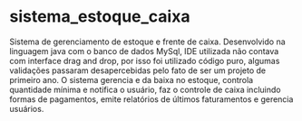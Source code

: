 # sistema_estoque_caixa
Sistema de gerenciamento de estoque e frente de caixa.
Desenvolvido na linguagem java com o banco de dados MySql, IDE utilizada não contava com interface drag and drop, por isso
foi utilizado código puro, algumas validações passaram desapercebidas pelo fato de ser um projeto de primeiro ano.
O sistema gerencia e da baixa no estoque, controla quantidade mínima e notifica o usuário, faz o controle de caixa incluindo
formas de pagamentos, emite relatórios de últimos faturamentos e gerencia usuários.
